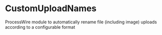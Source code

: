 CustomUploadNames
=================

ProcessWire module to automatically rename file (including image) uploads according to a configurable format
